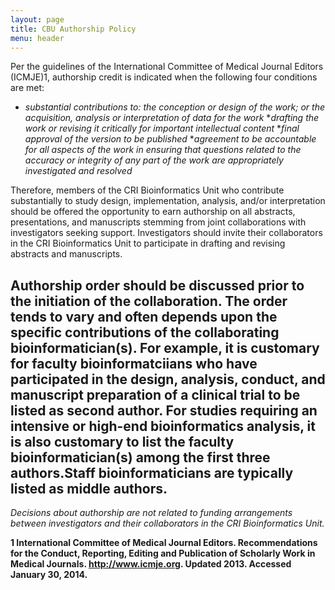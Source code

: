 ```yaml
---
layout: page
title: CBU Authorship Policy
menu: header
---
```


Per the guidelines of the International Committee of Medical Journal Editors (ICMJE)1, authorship credit is indicated when the following four conditions are met:

* _substantial contributions to: the conception or design of the work; or the acquisition, analysis or interpretation of data for the work_
*_drafting the work or revising it critically for important intellectual content_
*_final approval of the version to be published_
*_agreement to be accountable for all aspects of the work in ensuring that questions related to the accuracy or integrity of any part of the work are appropriately investigated and resolved_

Therefore, members of the CRI Bioinformatics Unit who contribute substantially to study design, implementation, analysis, and/or interpretation should be offered the opportunity to earn authorship on all abstracts, presentations, and manuscripts stemming from joint collaborations with investigators seeking support. Investigators should invite their collaborators in the CRI Bioinformatics Unit to participate in drafting and revising abstracts and manuscripts.

## **Authorship order should be discussed prior to the initiation of the collaboration. The order tends to vary and often depends upon the specific contributions of the collaborating bioinformatician(s). For example, it is customary for faculty bioinformatciians who have participated in the design, analysis, conduct, and manuscript preparation of a clinical trial to be listed as second author. For studies requiring an intensive or high-end bioinformatics analysis, it is also customary to list the faculty bioinformatician(s) among the first three authors.Staff bioinformaticians are typically listed as middle authors.**

_Decisions about authorship are not related to funding arrangements between investigators and their collaborators in the CRI Bioinformatics Unit._

**1 International Committee of Medical Journal Editors. Recommendations for the Conduct, Reporting, Editing and Publication of Scholarly Work in Medical Journals. http://www.icmje.org. Updated 2013. Accessed January 30, 2014.**

